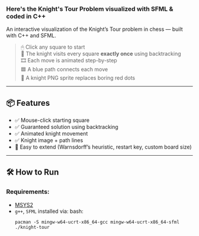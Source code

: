 ### Here's the Knight's Tour Problem visualized with SFML & coded in C++ ###

An interactive visualization of the Knight’s Tour problem in chess — built with C++ and SFML.

> 🖱 Click any square to start  
> 🧠 The knight visits every square **exactly once** using backtracking  
> 🎞 Each move is animated step-by-step  
> 🟦 A blue path connects each move  
> 🐎 A knight PNG sprite replaces boring red dots

---


## 📦 Features

- ✅ Mouse-click starting square
- ✅ Guaranteed solution using backtracking
- ✅ Animated knight movement
- ✅ Knight image + path lines
- 🧠 Easy to extend (Warnsdorff’s heuristic, restart key, custom board size)

---

## 🛠 How to Run

### Requirements:
- [MSYS2](https://www.msys2.org/)
- `g++`, `SFML` installed via:
  bash:
  ```
  pacman -S mingw-w64-ucrt-x86_64-gcc mingw-w64-ucrt-x86_64-sfml
  ./knight-tour
    ```
